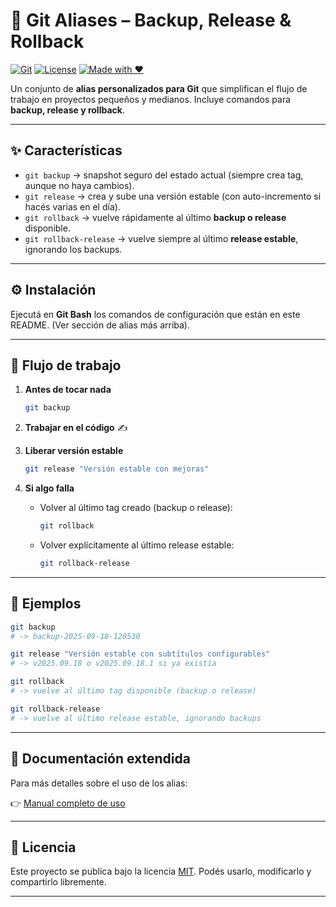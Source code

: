# 🚀 Git Aliases – Backup, Release & Rollback

[![Git](https://img.shields.io/badge/Git-%23F05032.svg?style=for-the-badge\&logo=git\&logoColor=white)](https://git-scm.com/)
[![License](https://img.shields.io/badge/license-MIT-green.svg?style=for-the-badge)](LICENSE)
[![Made with ♥](https://img.shields.io/badge/Made%20with-♥-red.svg?style=for-the-badge)](#)

Un conjunto de **alias personalizados para Git** que simplifican el flujo de trabajo en proyectos pequeños y medianos.
Incluye comandos para **backup, release y rollback**.

---

## ✨ Características

* `git backup` → snapshot seguro del estado actual (siempre crea tag, aunque no haya cambios).
* `git release` → crea y sube una versión estable (con auto-incremento si hacés varias en el día).
* `git rollback` → vuelve rápidamente al último **backup o release** disponible.
* `git rollback-release` → vuelve siempre al último **release estable**, ignorando los backups.

---

## ⚙️ Instalación

Ejecutá en **Git Bash** los comandos de configuración que están en este README.
(Ver sección de alias más arriba).

---

## 🚀 Flujo de trabajo

1. **Antes de tocar nada**

   ```bash
   git backup
   ```

2. **Trabajar en el código** ✍️

3. **Liberar versión estable**

   ```bash
   git release "Versión estable con mejoras"
   ```

4. **Si algo falla**

   * Volver al último tag creado (backup o release):

     ```bash
     git rollback
     ```
   * Volver explícitamente al último release estable:

     ```bash
     git rollback-release
     ```

---

## 📌 Ejemplos

```bash
git backup
# -> backup-2025-09-18-120530

git release "Versión estable con subtítulos configurables"
# -> v2025.09.18 o v2025.09.18.1 si ya existía

git rollback
# -> vuelve al último tag disponible (backup o release)

git rollback-release
# -> vuelve al último release estable, ignorando backups
```

---

## 📖 Documentación extendida

Para más detalles sobre el uso de los alias:

👉 [Manual completo de uso](docs/manual_git.md)

---

## 📄 Licencia

Este proyecto se publica bajo la licencia [MIT](LICENSE).
Podés usarlo, modificarlo y compartirlo libremente.

---
